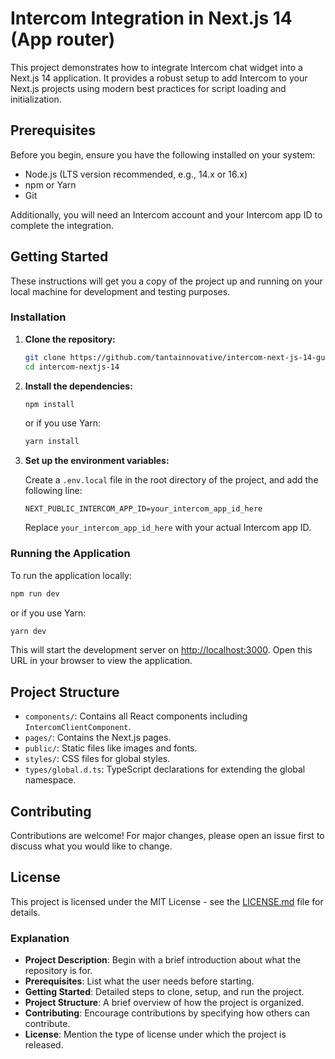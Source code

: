 # Intercom Integration in Next.js 14 (App router)

This project demonstrates how to integrate Intercom chat widget into a Next.js 14 application. It provides a robust
setup to add Intercom to your Next.js projects using modern best practices for script loading and initialization.

## Prerequisites

Before you begin, ensure you have the following installed on your system:

- Node.js (LTS version recommended, e.g., 14.x or 16.x)
- npm or Yarn
- Git

Additionally, you will need an Intercom account and your Intercom app ID to complete the integration.

## Getting Started

These instructions will get you a copy of the project up and running on your local machine for development and testing
purposes.

### Installation

1. **Clone the repository:**

   ```bash
   git clone https://github.com/tantainnovative/intercom-next-js-14-guide.git
   cd intercom-nextjs-14
   ```

2. **Install the dependencies:**

   ```bash
   npm install
   ```

   or if you use Yarn:

   ```bash
   yarn install
   ```

3. **Set up the environment variables:**

   Create a `.env.local` file in the root directory of the project, and add the following line:

   ```plaintext
   NEXT_PUBLIC_INTERCOM_APP_ID=your_intercom_app_id_here
   ```

   Replace `your_intercom_app_id_here` with your actual Intercom app ID.

### Running the Application

To run the application locally:

```bash
npm run dev
```

or if you use Yarn:

```bash
yarn dev
```

This will start the development server on [http://localhost:3000](http://localhost:3000). Open this URL in your browser
to view the application.

## Project Structure

- `components/`: Contains all React components including `IntercomClientComponent`.
- `pages/`: Contains the Next.js pages.
- `public/`: Static files like images and fonts.
- `styles/`: CSS files for global styles.
- `types/global.d.ts`: TypeScript declarations for extending the global namespace.

## Contributing

Contributions are welcome! For major changes, please open an issue first to discuss what you would like to change.

## License

This project is licensed under the MIT License - see the [LICENSE.md](LICENSE) file for details.

### Explanation

- **Project Description**: Begin with a brief introduction about what the repository is for.
- **Prerequisites**: List what the user needs before starting.
- **Getting Started**: Detailed steps to clone, setup, and run the project.
- **Project Structure**: A brief overview of how the project is organized.
- **Contributing**: Encourage contributions by specifying how others can contribute.
- **License**: Mention the type of license under which the project is released.
